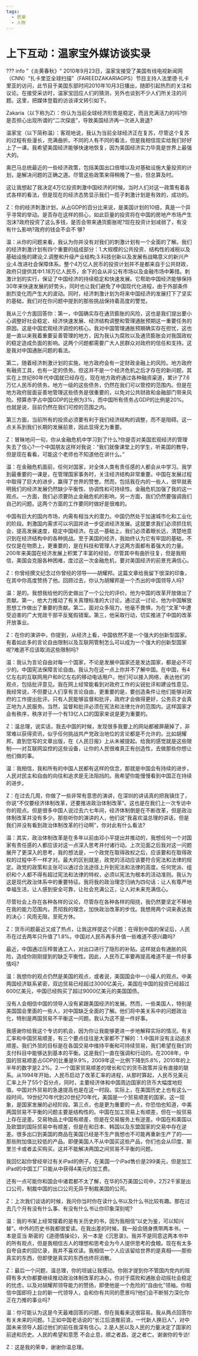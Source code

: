 ```yaml
---
tags:
  - 思潮
  - 人物
---
```


# 上下互动：温家宝外媒访谈实录

??? info "《炎黄春秋》"
    2010年9月23日，温家宝接受了美国有线电视新闻网（CNN）“扎卡里亚全球扫描”（FAREEDZAKARIAGPS）节目主持人法里德·扎卡里亚的访问，此节目于美国东部时间2010年10月3日播出，随即引起热烈的关注和议论。在接受采访时，温家宝回应人们的猜测，另外也谈到不少人们所关注的问题。这里，把媒体登载的访谈译文转引如下。

Zakaria（以下称为Z）：你认为当前全球经济形势是稳定，而且充满活力的吗?你是否担心出现所谓的“二次探底”，导致美国经济再一次进入衰退?

温家宝（以下简称温）：客观地说，我认为当前全球经济正在复苏，尽管这个复苏的过程有些漫长，充满曲折。不同的人有不同的看法，但是我相信现实给我们好好上了一课。我希望美国经济能够快速地恢复，因为美国经济实力毕竟是世界上最强大的。

奥巴马总统最近的一些经济政策，包括美国出口倍增以及对基础设施大量投资的计划，是解决问题的正确之道。尽管这些政策来得稍晚了一些，但总算及时。

这让我想起了我决定4万亿投资刺激中国经济的时候。当时人们对这一政策有着各式各样的看法，但是现在的经济态势显示我们一揽子刺激计划是有效的，成功的。

Z：你的经济刺激计划，从占GDP的百分比来说，是美国计划的10倍，真是一个异乎寻常的举动。是否存在这样的担心，如此巨量的投资将在中国的房地产市场产生泡沫?政府投资了这么多钱，是否会带来通货膨胀呢?现在投资计划减弱了，有没有什么影响?政府的钱会不会不
够?

温：从你的问题来看，我认为你并没有对我们的刺激计划有一个全面的了解。我们的经济刺激计划有四个重要的组成部分：1.大规模的公共投资、结构性的减税以及基础设施的建设;2.调整和升级产业结构;3.科技创新以及发展有战略意义的新兴产业;4.改进社会保障体系。整个4万亿人民币的投资计划并不是都来自于公共财政，政府只提供其中1.18万亿人民币，余下的会从非公有市场以及金融市场中筹措。刺激计划的实行，保证了中国经济的持续稳定和快速发展。它帮助中国经济能够保持30年来快速发展的好势头，同时也让我们避免了中国现代化进程，由于外部条件剧烈变化而产生大的波动。同时，经济刺激计划为将来中国经济的发展打下了坚实的基础，我们对在你问题中提到的那些挑战保持着高度的警觉。

我从三个方面回答你：第一，中国确实存在通货膨胀的风险，这也是我们提出要小心调整好社会稳定、经济快速发展、经济结构调整和管理通胀预期这一重要任务的原因。这是中国宏观经济调控的核心。我对中国管理通胀预期确实存在担忧，这也是一直以来我着重要妥善管理的地方，因为我认为腐败以及通货膨胀会对我国政权的稳定造成负面的影响。这两个问题都需要广大人民群众对政府的信任和支持。这是我对中国通胀问题的看法。

第二，随着经济刺激计划的实施，地方政府会有一定财政金融上的风险。地方政府有融资工具，也有一定的债务。但这并不是一个经济危机之后才存在的新问题，其实在上世纪80年代中国就已经存在。现在地方政府通过各种融资渠道，累计了7.6万亿人民币的债务。地方一级的这些债务，仍然在我们可以管控的范围内。但是在地方政府层面妥善地管理这些债务是很重要的，以免对公共财政和金融部门带来风险。预算赤字占中国GDP的比例为3%，而中国所有债务占GDP的比例是20%。也就是说，目前仍然在我们可控的范围之内。

第三方面，当前所有的投资必须要有利于我们经济结构的调整，而不是阻碍。这一点关系到我们长期的发展前景，因此显得尤为重要。

Z：冒昧地问一句，你从金融危机中学习到了什么?你是否对美国宏观经济的管理失去了信心?一个中国朋友这样对我说：“我们就像课堂上的学生，听美国的教导，但是现在看看，可能这个老师也不知道他在讲什么。”

温：在金融危机面前，任何对国家，对全体人类有责任感的人都会从中学习。我学到最重要的一课是，在管理国家事务时，关注经济结构非常重要。中国在发展过程中取得了巨大的进步，赢得了世界的赞誉。然而，包括我在内的一些人，很早就表明我们的经济发展仍然缺少平衡性、协调性和可持续性。金融危机加强了我的这一观点。一方面，我们必须要防止金融危机的影响，另一方面，我们仍然要强调我们自己的问题。这两个方面的工作要同时做好是很难的。

中国有巨大的国内市场，内需有相当大的潜力。中国仍然处于加速城市化和工业化的阶段。刺激国内需求可以巩固并进一步促进经济发展。这就要求我们必须抓住机会，提高发展速度，稳定中国经济。在这一基础上，我们必须着眼长远，清楚地意识到在经济结构中的各种挑战。至于美国的经济，我始终认为它有牢固的基础，不仅仅是在物质上，更重要的，是在科技和管理人才这两方面都有着强大的力量。200年来美国在经济发展上积累了丰富的经验，尽管其中有曲折往复，但是我相信，美国会克服各种困难，度过这一次金融危机，要对美国经济的前景充满信心。

Z：你曾经撰文纪念过你曾经的领导——胡耀邦。这篇文章给我留下很深的印象，在其中你高度赞扬了他。回顾过去，你认为胡耀邦是一个杰出的中国领导人吗?

温：是的。我想我给他的历史做出了一个公允的评价。他为中国的改革开放做出了贡献。第一，他大力推动了有关真理标准的大讨论，通过这一讨论，他为中国解放思想工作做出了重要的贡献。第二，面对众多阻力，他毫不畏惧，为在“文革”中遭受迫害的广大党政干部平反冤假错案。第三，他采取行动，切实推进了中国的改革开放事业。

Z：在你的演讲中，你提到，从经济上看，中国依然不是一个强大的创新型国家。有着如此多的言论自由限制以及互联网管制怎么可以成为一个强大的创新型国家呢?难道不应该取消这些限制吗?

温：我认为言论自由对每一个国家，不论是发展中国家还是发达国家，都是必不可少的。中国宪法保障言论自由。我认为在这一点上你并不了解中国。在中国，有4亿左右的互联网用户和8亿左右的移动电话用户。他们可以接入网络，表达他们的观点，包括批评意见。我在网上经常能看到对政府工作的尖锐批评和建设性意见。我经常说，不但要让人们享有言论自由，更重要的是，要创造条件让他们能够对政府的工作提出批评。只有人民能够监督和批评，政府才会做得更好，公务员才会真正地为人民服务。当然，监督和批评必须在宪法和法律允许的范围内。这样国家才会有秩序，秩序对于一个有13亿人口的国家来说是更为重要的。

Z：温总理，说实话，我去中国的时候，发现很多我要上的网站都被屏蔽掉了，非常难以获得资讯，似乎任何挑战共产党政治地位的言论都是不允许的。比如胡耀邦，直到您写的文章出版，在《人民日报》上从未被提起。给我的感觉就是这些限制——对互联网监控的这些设备，让你的人民很难真正有创造性，去做那些你想让他们做的事。

温：我相信，我和所有的中国人民都有这样的信念，那就是中国会有持续的进步，人民对民主和自由的向往和追求是无法阻挡的。我希望你能慢慢看到中国正在持续的进步。

Z：在过去几周，你做了一些非常有意思的演讲，在深圳的讲话真的把我镇住了，你说“不仅要经济体制改革，还要推进政治体制改革”。这也是在我们上一次专访中你的观点。但是很多中国人说过去六七年间，经济体制倒是在不断改革，但是政治体制改革并没有多少。那些听你的演讲的人，他们说“我喜欢温总理的讲话，但是我们并没有看到政治体制改革的行动啊”，你对此有什么看法?

温：其实，政治体制改革是在多年以前由邓小平提出并推动的，我想任何一个对国家有责任感的人都应该对这一点深入思考并付诸行动。上次见面之后我对这一问题展开了更深入的思考，我的想法是，一个政党在取得政权之后，应该要和在取得政权的过程中不一样才对。最大的区别就是，政党的活动应该要符合宪法和法律的规定。政党的政策和主张可以通过合法途径上升到宪法和法律的高度。任何党派、组织和个人都不得有超过宪法和法律的特权，必须以宪法为根本的活动准则。我认为这是现代政治体系中的重要特征。我将我的政治理念归纳为四句话：让人有尊严地幸福生活，让人感到安全可靠，让社会充满公正，让人对未来充满信心。

尽管社会上存在各种各样的议论，尽管存在各种各样的阻挠，我仍然要坚定不移地在我的能力范围内，贯彻我的理念，加快政治改革的步伐。我想用两个词来表达我的决心：风雨无阻，至死方休。

Z：货币问题最近又成了热点，让我这样提这个问题：在得到中国的保证后，人民币在过去两年只升值了1.8%。中国对人民币再多升值一些难道不感兴趣吗?

最近，中国通过压榨普通工人，对出口进行了隐形的补贴。这样就会有通胀的风险，造成你刚刚提到的缺乏平衡性。因此，人民币汇率要再提高难道不是一件好事情吗?

温：我想你的观点仍然是美国的观点，或者说，美国国会中一小撮人的观点。中美两国经济联系紧密，双边贸易已经超过3000亿美元，美国在中国的投资已经超过600亿美元，中国已经购买了超过9000亿美元的美国国债。

没有人会相信中国的领导人没有紧跟美国经济的发展。然而，一些美国人，特别是美国国会里面的一些人，对中国缺乏全面的了解。他们将中美关系中的问题政治化，特别是两国贸易不平衡这一问题。我认为这不是一件好事。

我感谢你给我这个专访的机会，因为你让我能够更进一步地解释实际的情况。有关汇率和中国贸易顺差，有三个要点往往是大家都不了解的：1.中国并没有主动追求顺差。我们外贸的目标是在各国交易中维持平衡和可持续贸易，我们希望在我们的支付科目中能够达到基本的平衡。这是我们一直在强调和行动的。在2008年，中国的贸易顺差占GDP的比重是9.9%，2009年这一比例下降到5.8%，2010年的上半年的数字是2.2%。2.一个国家贸易顺差的增长和它的货币政策并没有直接的联系。从1994年开始，人民币启动了改革汇率的进程，从那时算起，人民币兑美元汇率上升了55个百分点，同时，主要经济体和中国周边国家的货币大幅度地贬值。中国对外贸易的急速提高也是在这一时段。实际上，在美国历史上也有这么一段时间，19世纪70年代到20世纪70年代，美国是一个贸易顺差的国家。这一现象，是国家发展的必经阶段。第三点，也是更为重要的一点，你恐怕也知道，中美两国贸易不平衡的问题主要是结构性的。中国在加工贸易上有顺差，但在一般贸易上存在逆差。交易物品上中国有顺差，但是在交易服务上有逆差。中国在和美国以及欧盟的国际贸易中有顺差，但是在和日本、韩国以及东盟国家的交易中存在逆差。很多出口到美国的商品在美国已经是不生产我想也不可能再重新生产了的——那些附加值比较低的产品。即便美国人不从中国买这些产品，你们也会从印度、斯里兰卡或者孟买购买。这并不能解决两国之间贸易不平衡的问题。

我回忆起你曾经举过有关iPad的例子。在美国一个iPad售价是299美元，但是加工iPad的中国工厂只能从中获得4美元的加工费。

还有一点可能你和国会中诸君都不太了解，在华的5万美国公司中，2万2千家是出口公司，制裁中国的出口公司无异于制裁美国的公司。

Z：上次我们谈话的时候，我问你当时你在读什么书以及什么书比较有趣。那在过去几个月有没有什么事、有没有什么书让你印象深刻呢?

温：我的书架上经常摆着的是有关历史的书，因为我相信“以史为鉴，可以知兴替”。中外的历史书我都很爱读。在我出差的时候，我一般会随身携带两本书，一本是亚当·斯密的《道德情操论》，另一本是《沉思录》。我并不是同意这两本书中的所有观点，但是我相信古人的理想和思考会为今人提供思考的食粮。现在有太多自夸自卖的回忆录，我并不喜欢读。我相信一个人应该留给世界的是真相——那些真实的东西，但即使是真实的东西也终将消散。

Z：最后一个问题，温总理，你的坦诚让我感动。你刚才提到你不管国内党内的阻碍有多大你都要继续推动政治体制改革的决心，你对于腐败和通胀会动摇社会稳定的忧虑，以及对胡耀邦领导能力的赞扬，即使他是一个危险的“自由化”领袖。你相信中国即将上台的新一代领导人，会和你有共同的愿景吗?他们会不断努力深化你正在力推的事业吗?

温：你可能认为这是今天最难回答的问题，但在我看来这很容易。我从两点回答你有关未来的问题。1.正如中国老话说的“长江后浪推前浪，一代新人换旧人”，对中国未来领导人超过他们的前任我深有信心。2.是人民以及人民的力量决定了国家的前途和历史。人民的希望和意愿
不会止息，顺之者昌，逆之者亡。谢谢你的专访!

Z：这是我的荣幸，谢谢你温总理。